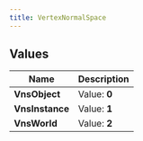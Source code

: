 ```yaml
---
title: VertexNormalSpace
---
```


## Values

| Name | Description |
| ---- | ----------- |
| **VnsObject** | Value: **0** |
| **VnsInstance** | Value: **1** |
| **VnsWorld** | Value: **2** |

